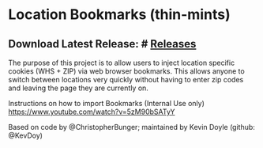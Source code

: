 # Location Bookmarks (thin-mints)

## Download Latest Release: # [Releases](https://github.com/Business-Delivery/thin-mints/releases)


The purpose of this project is to allow users to inject location specific cookies (WHS + ZIP) via web browser bookmarks.
This allows anyone to switch between locations very quickly without having to enter zip codes and leaving the page they are currently on.

Instructions on how to import Bookmarks (Internal Use only) https://www.youtube.com/watch?v=5zM90bSATyY

Based on code by @ChristopherBunger; maintained by Kevin Doyle (github: @KevDoy)
